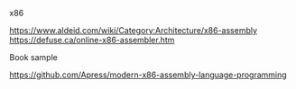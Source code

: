 x86

https://www.aldeid.com/wiki/Category:Architecture/x86-assembly
https://defuse.ca/online-x86-assembler.htm 

Book sample

https://github.com/Apress/modern-x86-assembly-language-programming